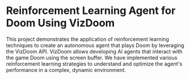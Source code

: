 # Reinforcement Learning Agent for Doom Using VizDoom

This project demonstrates the application of reinforcement learning techniques to create an autonomous agent that plays Doom by leveraging the VizDoom API. VizDoom allows developing AI agents that interact with the game Doom using the screen buffer. We have implemented various reinforcement learning strategies to understand and optimize the agent's performance in a complex, dynamic environment.
